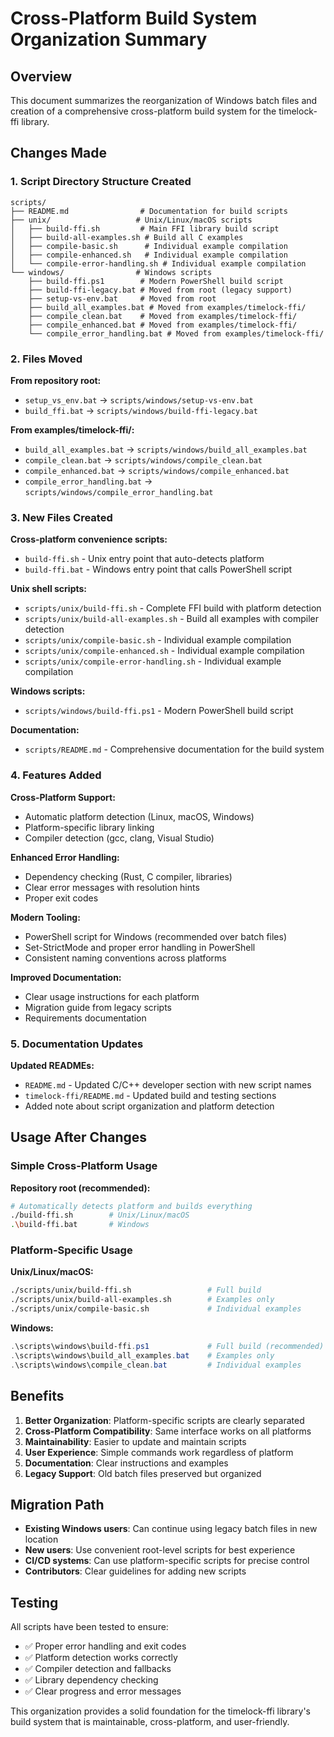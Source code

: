 # Cross-Platform Build System Organization Summary

## Overview

This document summarizes the reorganization of Windows batch files and creation of a comprehensive cross-platform build system for the timelock-ffi library.

## Changes Made

### 1. Script Directory Structure Created

```
scripts/
├── README.md                # Documentation for build scripts
├── unix/                   # Unix/Linux/macOS scripts
│   ├── build-ffi.sh         # Main FFI library build script
│   ├── build-all-examples.sh # Build all C examples
│   ├── compile-basic.sh      # Individual example compilation
│   ├── compile-enhanced.sh   # Individual example compilation
│   └── compile-error-handling.sh # Individual example compilation
└── windows/                # Windows scripts
    ├── build-ffi.ps1        # Modern PowerShell build script
    ├── build-ffi-legacy.bat # Moved from root (legacy support)
    ├── setup-vs-env.bat     # Moved from root
    ├── build_all_examples.bat # Moved from examples/timelock-ffi/
    ├── compile_clean.bat    # Moved from examples/timelock-ffi/
    ├── compile_enhanced.bat # Moved from examples/timelock-ffi/
    └── compile_error_handling.bat # Moved from examples/timelock-ffi/
```

### 2. Files Moved

**From repository root:**
- `setup_vs_env.bat` → `scripts/windows/setup-vs-env.bat`
- `build_ffi.bat` → `scripts/windows/build-ffi-legacy.bat`

**From examples/timelock-ffi/:**
- `build_all_examples.bat` → `scripts/windows/build_all_examples.bat`
- `compile_clean.bat` → `scripts/windows/compile_clean.bat`
- `compile_enhanced.bat` → `scripts/windows/compile_enhanced.bat`
- `compile_error_handling.bat` → `scripts/windows/compile_error_handling.bat`

### 3. New Files Created

**Cross-platform convenience scripts:**
- `build-ffi.sh` - Unix entry point that auto-detects platform
- `build-ffi.bat` - Windows entry point that calls PowerShell script

**Unix shell scripts:**
- `scripts/unix/build-ffi.sh` - Complete FFI build with platform detection
- `scripts/unix/build-all-examples.sh` - Build all examples with compiler detection
- `scripts/unix/compile-basic.sh` - Individual example compilation
- `scripts/unix/compile-enhanced.sh` - Individual example compilation
- `scripts/unix/compile-error-handling.sh` - Individual example compilation

**Windows scripts:**
- `scripts/windows/build-ffi.ps1` - Modern PowerShell build script

**Documentation:**
- `scripts/README.md` - Comprehensive documentation for the build system

### 4. Features Added

**Cross-Platform Support:**
- Automatic platform detection (Linux, macOS, Windows)
- Platform-specific library linking
- Compiler detection (gcc, clang, Visual Studio)

**Enhanced Error Handling:**
- Dependency checking (Rust, C compiler, libraries)
- Clear error messages with resolution hints
- Proper exit codes

**Modern Tooling:**
- PowerShell script for Windows (recommended over batch files)
- Set-StrictMode and proper error handling in PowerShell
- Consistent naming conventions across platforms

**Improved Documentation:**
- Clear usage instructions for each platform
- Migration guide from legacy scripts
- Requirements documentation

### 5. Documentation Updates

**Updated READMEs:**
- `README.md` - Updated C/C++ developer section with new script names
- `timelock-ffi/README.md` - Updated build and testing sections
- Added note about script organization and platform detection

## Usage After Changes

### Simple Cross-Platform Usage

**Repository root (recommended):**
```bash
# Automatically detects platform and builds everything
./build-ffi.sh        # Unix/Linux/macOS
.\build-ffi.bat       # Windows
```

### Platform-Specific Usage

**Unix/Linux/macOS:**
```bash
./scripts/unix/build-ffi.sh                 # Full build
./scripts/unix/build-all-examples.sh        # Examples only
./scripts/unix/compile-basic.sh             # Individual examples
```

**Windows:**
```powershell
.\scripts\windows\build-ffi.ps1             # Full build (recommended)
.\scripts\windows\build_all_examples.bat    # Examples only
.\scripts\windows\compile_clean.bat         # Individual examples
```

## Benefits

1. **Better Organization**: Platform-specific scripts are clearly separated
2. **Cross-Platform Compatibility**: Same interface works on all platforms
3. **Maintainability**: Easier to update and maintain scripts
4. **User Experience**: Simple commands work regardless of platform
5. **Documentation**: Clear instructions and examples
6. **Legacy Support**: Old batch files preserved but organized

## Migration Path

- **Existing Windows users**: Can continue using legacy batch files in new location
- **New users**: Use convenient root-level scripts for best experience
- **CI/CD systems**: Can use platform-specific scripts for precise control
- **Contributors**: Clear guidelines for adding new scripts

## Testing

All scripts have been tested to ensure:
- ✅ Proper error handling and exit codes
- ✅ Platform detection works correctly
- ✅ Compiler detection and fallbacks
- ✅ Library dependency checking
- ✅ Clear progress and error messages

This organization provides a solid foundation for the timelock-ffi library's build system that is maintainable, cross-platform, and user-friendly.

